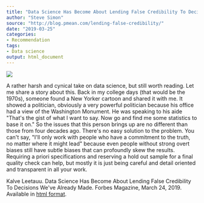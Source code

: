 ```yaml
---
title: "Data Science Has Become About Lending False Credibility To Decisions We've Already Made"
author: "Steve Simon"
source: "http://blog.pmean.com/lending-false-credibility/"
date: "2019-03-25"
categories:
- Recommendation
tags:
- Data science
output: html_document
---
```


![](http://www.pmean.com/new-images/19/lending-false-credibility01.png)

<div class="notes">

A rather harsh and cynical take on data science, but still worth reading. Let me share a story about this. Back in my college days (that would be the 1970s), someone found a New Yorker cartoon and shared it with me. It showed a politician, obviously a very powerful politician because his office had a view of the Washington Monument. He was speaking to his aide "That's the gist of what I want to say. Now go and find me some statistics to base it on." So the issues that this person brings up are no different than those from four decades ago. There's no easy solution to the problem. You can't say, "I'll only work with people who have a commitment to the truth, no matter where it might lead" because even people without strong overt biases still have subtle biases that can profoundly skew the results. Requiring a priori specifications and reserving a hold out sample for a final quality check can help, but mostly it is just being careful and detail oriented and transparent in all your work.

Kalve Leetauu. Data Science Has Become About Lending False Credibility To Decisions We've Already Made. Forbes Magazine, March 24, 2019. Available in [html format][lee1].

[lee1]: https://www.forbes.com/sites/kalevleetaru/2019/03/24/data-science-has-become-about-lending-false-credibility-to-decisions-weve-already-made/

</div>
